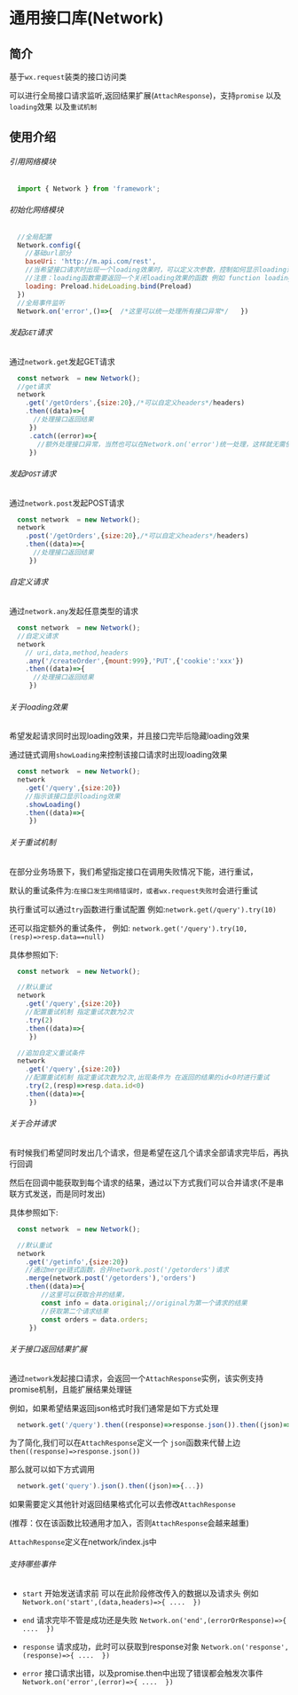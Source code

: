 # 通用接口库(Network)

## 简介

基于`wx.request`装类的接口访问类

可以进行全局接口请求监听,返回结果扩展(`AttachResponse`)，支持`promise` 以及`loading`效果 以及`重试机制`

## 使用介绍

###### 引用网络模块

```js
  import { Network } from 'framework';
```

###### 初始化网络模块

```js
  //全局配置
  Network.config({
    //基础url部分
    baseUri: 'http://m.api.com/rest',
    //当希望接口请求时出现一个loading效果时，可以定义次参数，控制如何显示loading消息
    //注意：loading函数需要返回一个关闭loading效果的函数 例如 function loading(){  showLoading();return hideLoading;     }
    loading: Preload.hideLoading.bind(Preload)
  })
  //全局事件监听
  Network.on('error',()=>{  /*这里可以统一处理所有接口异常*/   })
```

###### 发起`GET`请求

通过`network.get`发起GET请求

```js
  const network  = new Network();
  //get请求
  network
    .get('/getOrders',{size:20},/*可以自定义headers*/headers)
    .then((data)=>{
      //处理接口返回结果
     })
     .catch((error)=>{
       //额外处理接口异常，当然也可以在Network.on('error')统一处理，这样就无需使用catch
     })
```

###### 发起`POST`请求

通过`network.post`发起POST请求

```js
  const network  = new Network();
  network
    .post('/getOrders',{size:20},/*可以自定义headers*/headers)
    .then((data)=>{
      //处理接口返回结果
     })

```

###### 自定义请求

通过`network.any`发起任意类型的请求

```js
  const network  = new Network();
  //自定义请求
  network
    // uri,data,method,headers
    .any('/createOrder',{mount:999},'PUT',{'cookie':'xxx'})
    .then((data)=>{
      //处理接口返回结果
     })
```

###### 关于loading效果

希望发起请求同时出现loading效果，并且接口完毕后隐藏loading效果

通过链式调用`showLoading`来控制该接口请求时出现loading效果

```js
  const network  = new Network();
  network
    .get('/query',{size:20})
    //指示该接口显示loading效果
    .showLoading()
    .then((data)=>{
     })
```

###### 关于重试机制

在部分业务场景下，我们希望指定接口在调用失败情况下能，进行重试，

默认的重试条件为:`在接口发生网络错误时，或者wx.request失败时`会进行重试

执行重试可以通过`try`函数进行重试配置 例如:`network.get(/query').try(10)`

还可以指定额外的重试条件， 例如: `network.get('/query').try(10,(resp)=>resp.data==null)`

具体参照如下:

```js
  const network  = new Network();

  //默认重试
  network
    .get('/query',{size:20})
    //配置重试机制 指定重试次数为2次
    .try(2)
    .then((data)=>{
     })

  //追加自定义重试条件
  network
    .get('/query',{size:20})
    //配置重试机制 指定重试次数为2次,出现条件为 在返回的结果的id<0时进行重试
    .try(2,(resp)=>resp.data.id<0)
    .then((data)=>{
     })

```

###### 关于合并请求

有时候我们希望同时发出几个请求，但是希望在这几个请求全部请求完毕后，再执行回调

然后在回调中能获取到每个请求的结果，通过以下方式我们可以合并请求(不是串联方式发送，而是同时发出)

具体参照如下:

```js
  const network  = new Network();

  //默认重试
  network
    .get('/getinfo',{size:20})
    //通过merge链式函数，合并network.post('/getorders')请求
    .merge(network.post('/getorders'),'orders')
    .then((data)=>{
        //这里可以获取合并的结果，
        const info = data.original;//original为第一个请求的结果
        //获取第二个请求结果
        const orders = data.orders;
     })

```

###### 关于接口返回结果扩展

通过`network`发起接口请求，会返回一个`AttachResponse`实例，该实例支持promise机制，且能扩展结果处理链

例如，如果希望结果返回json格式时我们通常是如下方式处理

```js
  network.get('/query').then((response)=>response.json()).then((json)=>{...})
```

为了简化,我们可以在`AttachResponse`定义一个 `json`函数来代替上边`then((response)=>response.json())`

那么就可以如下方式调用

```js
  network.get('query').json().then((json)=>{...})
```

如果需要定义其他针对返回结果格式化可以去修改`AttachResponse`

(推荐：仅在该函数比较通用才加入，否则`AttachResponse`会越来越重)

`AttachResponse`定义在network/index.js中

###### 支持哪些事件

- `start`  开始发送请求前 可以在此阶段修改传入的数据以及请求头 例如   `Network.on('start',(data,headers)=>{ ....  })`

- `end` 请求完毕不管是成功还是失败  `Network.on('end',(errorOrResponse)=>{ ....  })`

- `response` 请求成功，此时可以获取到response对象 `Network.on('response',(response)=>{ ....  })`

- `error` 接口请求出错，以及promise.then中出现了错误都会触发次事件 `Network.on('error',(error)=>{ ....  })`
